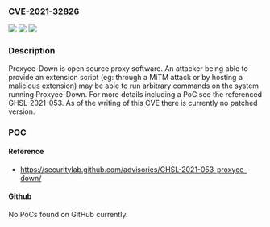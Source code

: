 ### [CVE-2021-32826](https://cve.mitre.org/cgi-bin/cvename.cgi?name=CVE-2021-32826)
![](https://img.shields.io/static/v1?label=Product&message=proxyee-down&color=blue)
![](https://img.shields.io/static/v1?label=Version&message=n%2Fa&color=blue)
![](https://img.shields.io/static/v1?label=Vulnerability&message=CWE-78%20OS%20Command%20Injection&color=brighgreen)

### Description

Proxyee-Down is open source proxy software. An attacker being able to provide an extension script (eg: through a MiTM attack or by hosting a malicious extension) may be able to run arbitrary commands on the system running Proxyee-Down. For more details including a PoC see the referenced GHSL-2021-053. As of the writing of this CVE there is currently no patched version.

### POC

#### Reference
- https://securitylab.github.com/advisories/GHSL-2021-053-proxyee-down/

#### Github
No PoCs found on GitHub currently.

